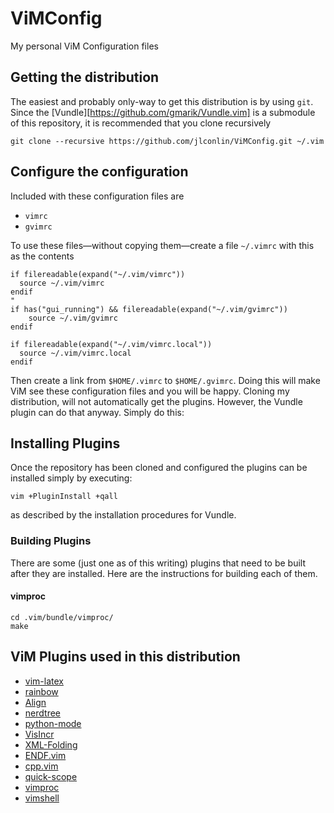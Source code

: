 # ViMConfig
My personal ViM Configuration files

## Getting the distribution
The easiest and probably only-way to get this distribution is by using `git`. Since the [Vundle][https://github.com/gmarik/Vundle.vim] is a submodule of this repository, it is recommended that you clone recursively

	git clone --recursive https://github.com/jlconlin/ViMConfig.git ~/.vim


## Configure the configuration
Included with these configuration files are

 - `vimrc`
 - `gvimrc`

To use these files—without copying them—create a file `~/.vimrc` with this as the contents

	if filereadable(expand("~/.vim/vimrc"))
	  source ~/.vim/vimrc
	endif
	"
	if has("gui_running") && filereadable(expand("~/.vim/gvimrc"))
	    source ~/.vim/gvimrc
	endif
	
	if filereadable(expand("~/.vim/vimrc.local"))
	  source ~/.vim/vimrc.local
	endif
Then create a link from `$HOME/.vimrc` to `$HOME/.gvimrc`. Doing this will make ViM see these configuration files and you will be happy.
Cloning my distribution, will not automatically get the plugins. However, the Vundle plugin can do that anyway. Simply do this:

## Installing Plugins
Once the repository has been cloned and configured the plugins can be installed simply by executing:

	vim +PluginInstall +qall
as described by the installation procedures for Vundle.

### Building Plugins
There are some (just one as of this writing) plugins that need to be built after they are installed. Here are the instructions for building each of them.
#### vimproc
	cd .vim/bundle/vimproc/
	make
## ViM Plugins used in this distribution

 - [vim-latex][1]
 - [rainbow][2]
 - [Align][3]
 - [nerdtree][4]
 - [python-mode][5]
 - [VisIncr][6]
 - [XML-Folding][7]
 - [ENDF.vim][8]
 - [cpp.vim][9]
 - [quick-scope][10]
 - [vimproc][11]
 - [vimshell][12]

[1]:	https://github.com/neosimsim/vim-latex
[2]:	https://github.com/oblitum/rainbow
[3]:	https://github.com/JLimperg/Align
[4]:	https://github.com/scrooloose/nerdtree
[5]:	https://github.com/klen/python-mode
[6]:	https://github.com/vim-scripts/VisIncr
[7]:	https://github.com/vim-scripts/XML-Folding
[8]:	https://github.com/jlconlin/ENDF.vim
[9]:	https://github.com/jlconlin/cpp.vim
[10]:	https://github.com/unblevable/quick-scope
[11]:	https://github.com/Shougo/vimproc.vim
[12]:	https://github.com/Shougo/vimshell.vim